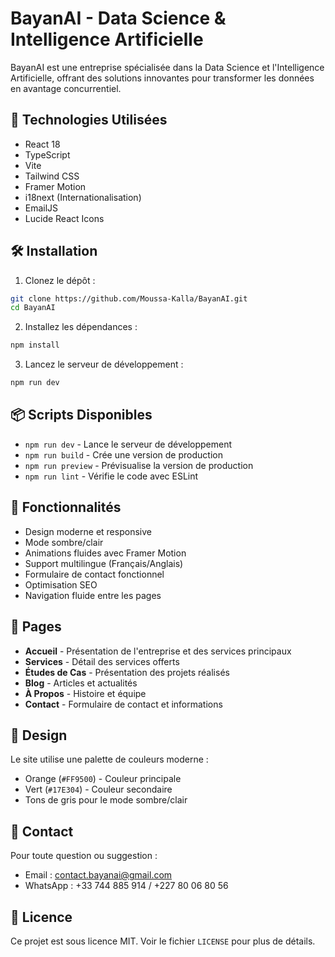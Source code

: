 # BayanAI - Data Science & Intelligence Artificielle

BayanAI est une entreprise spécialisée dans la Data Science et l'Intelligence Artificielle, offrant des solutions innovantes pour transformer les données en avantage concurrentiel.

## 🚀 Technologies Utilisées

- React 18
- TypeScript
- Vite
- Tailwind CSS
- Framer Motion
- i18next (Internationalisation)
- EmailJS
- Lucide React Icons

## 🛠️ Installation

1. Clonez le dépôt :
```bash
git clone https://github.com/Moussa-Kalla/BayanAI.git
cd BayanAI
```

2. Installez les dépendances :
```bash
npm install
```

3. Lancez le serveur de développement :
```bash
npm run dev
```

## 📦 Scripts Disponibles

- `npm run dev` - Lance le serveur de développement
- `npm run build` - Crée une version de production
- `npm run preview` - Prévisualise la version de production
- `npm run lint` - Vérifie le code avec ESLint

## 🌟 Fonctionnalités

- Design moderne et responsive
- Mode sombre/clair
- Animations fluides avec Framer Motion
- Support multilingue (Français/Anglais)
- Formulaire de contact fonctionnel
- Optimisation SEO
- Navigation fluide entre les pages

## 📱 Pages

- **Accueil** - Présentation de l'entreprise et des services principaux
- **Services** - Détail des services offerts
- **Études de Cas** - Présentation des projets réalisés
- **Blog** - Articles et actualités
- **À Propos** - Histoire et équipe
- **Contact** - Formulaire de contact et informations

## 🎨 Design

Le site utilise une palette de couleurs moderne :
- Orange (`#FF9500`) - Couleur principale
- Vert (`#17E304`) - Couleur secondaire
- Tons de gris pour le mode sombre/clair

## 📧 Contact

Pour toute question ou suggestion :
- Email : contact.bayanai@gmail.com
- WhatsApp : +33 744 885 914 / +227 80 06 80 56

## 📄 Licence

Ce projet est sous licence MIT. Voir le fichier `LICENSE` pour plus de détails.